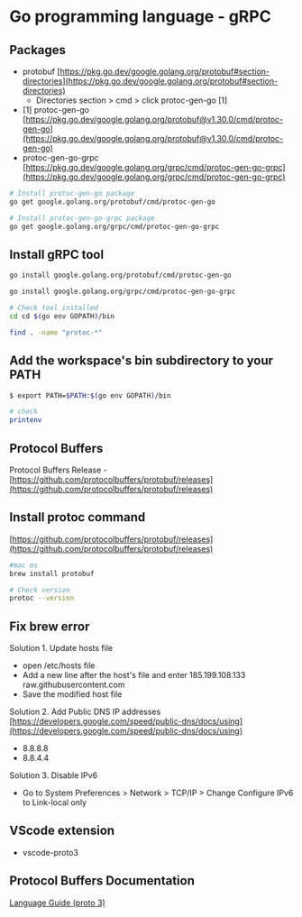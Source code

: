 # Go programming language - gRPC

## Packages

- protobuf [https://pkg.go.dev/google.golang.org/protobuf#section-directories](https://pkg.go.dev/google.golang.org/protobuf#section-directories)
    - Directories section > cmd > click protoc-gen-go [1]
- [1] protoc-gen-go [https://pkg.go.dev/google.golang.org/protobuf@v1.30.0/cmd/protoc-gen-go](https://pkg.go.dev/google.golang.org/protobuf@v1.30.0/cmd/protoc-gen-go)
- protoc-gen-go-grpc [https://pkg.go.dev/google.golang.org/grpc/cmd/protoc-gen-go-grpc](https://pkg.go.dev/google.golang.org/grpc/cmd/protoc-gen-go-grpc)

``` bash
# Install protoc-gen-go package
go get google.golang.org/protobuf/cmd/protoc-gen-go

# Install protoc-gen-go-grpc package
go get google.golang.org/grpc/cmd/protoc-gen-go-grpc
```

## Install gRPC tool

``` bash
go install google.golang.org/protobuf/cmd/protoc-gen-go

go install google.golang.org/grpc/cmd/protoc-gen-go-grpc

# Check tool installed
cd cd $(go env GOPATH)/bin

find . -name "protoc-*"
```

## Add the workspace's bin subdirectory to your PATH
``` bash
$ export PATH=$PATH:$(go env GOPATH)/bin

# check
printenv
```

## Protocol Buffers

Protocol Buffers Release - [https://github.com/protocolbuffers/protobuf/releases](https://github.com/protocolbuffers/protobuf/releases)

## Install protoc command
[https://github.com/protocolbuffers/protobuf/releases](https://github.com/protocolbuffers/protobuf/releases)
``` bash
#mac os
brew install protobuf

# Check version
protoc --version
```

## Fix brew error

Solution 1. Update hosts file
- open /etc/hosts file
- Add a new line after the host's file and enter 185.199.108.133 raw.githubusercontent.com
- Save the modified host file

Solution 2. Add Public DNS IP addresses
[https://developers.google.com/speed/public-dns/docs/using](https://developers.google.com/speed/public-dns/docs/using)
- 8.8.8.8
- 8.8.4.4

Solution 3. Disable IPv6
- Go to System Preferences > Network  > TCP/IP > Change Configure IPv6 to Link-local only

## VScode extension

- vscode-proto3

## Protocol Buffers Documentation

[Language Guide (proto 3)](https://protobuf.dev/programming-guides/proto3/)